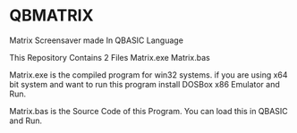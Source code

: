 # QBMATRIX
Matrix Screensaver made In QBASIC Language

This Repository Contains 2 Files
Matrix.exe
Matrix.bas

Matrix.exe is the compiled program for win32 systems. if you are using x64 bit system and want to run 
this program install DOSBox x86 Emulator and Run.

Matrix.bas is the Source Code of this Program. You can load this in QBASIC and Run.
